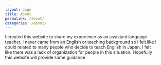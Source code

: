 ```yaml
---
layout: page
title: About
permalink: /about/
categories: /about/
---
```



I created this website to share my experience as an assistant language teacher. I never came from an English or teaching background so I felt like I could  related to many people who decide to teach English in Japan. I felt like there was a lack of organization for people in this situation. Hopefully this website will provide some guidance.

